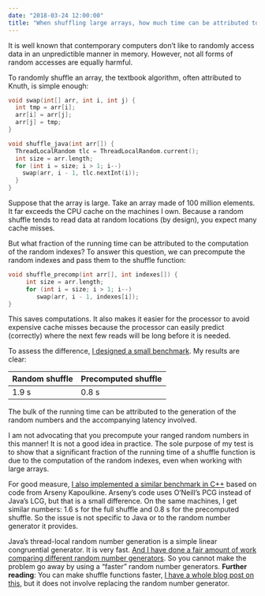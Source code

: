 ```yaml
---
date: "2018-03-24 12:00:00"
title: "When shuffling large arrays, how much time can be attributed to random number generation?"
---
```




It is well known that contemporary computers don&rsquo;t like to randomly access data in an unpredictible manner in memory. However, not all forms of random accesses are equally harmful.

To randomly shuffle an array, the textbook algorithm, often attributed to Knuth, is simple enough:
```C
void swap(int[] arr, int i, int j) {
  int tmp = arr[i];
  arr[i] = arr[j];
  arr[j] = tmp;
}

void shuffle_java(int arr[]) {
  ThreadLocalRandom tlc = ThreadLocalRandom.current();
  int size = arr.length;
  for (int i = size; i > 1; i--)
    swap(arr, i - 1, tlc.nextInt(i));
  }
}
```


Suppose that the array is large. Take an array made of 100 million elements. It far exceeds the CPU cache on the machines I own. Because a random shuffle tends to read data at random locations (by design), you expect many cache misses.

But what fraction of the running time can be attributed to the computation of the random indexes? To answer this question, we can precompute the random indexes and pass them to the shuffle function:
```C
void shuffle_precomp(int arr[], int indexes[]) {
     int size = arr.length;
     for (int i = size; i > 1; i--)
        swap(arr, i - 1, indexes[i]);
}
```


This saves computations. It also makes it easier for the processor to avoid expensive cache misses because the processor can easily predict (correctly) where the next few reads will be long before it is needed.

To assess the difference, [I designed a small benchmark](https://github.com/lemire/Code-used-on-Daniel-Lemire-s-blog/tree/master/2018/03/23). My results are clear:

Random shuffle           |Precomputed shuffle      |
-------------------------|-------------------------|
1.9 s                    |0.8 s                    |


The bulk of the running time can be attributed to the generation of the random numbers and the accompanying latency involved.

I am not advocating that you precompute your ranged random numbers in this manner! It is not a good idea in practice. The sole purpose of my test is to show that a significant fraction of the running time of a shuffle function is due to the computation of the random indexes, even when working with large arrays.

For good measure, [I also implemented a similar benchmark in C++](https://github.com/lemire/Code-used-on-Daniel-Lemire-s-blog/blob/master/2018/03/23/rngshuf.cpp) based on code from Arseny Kapoulkine. Arseny&rsquo;s code uses O&rsquo;Neill&rsquo;s PCG instead of Java&rsquo;s LCG, but that is a small difference. On the same machines, I get similar numbers: 1.6 s for the full shuffle and 0.8 s for the precomputed shuffle. So the issue is not specific to Java or to the random number generator it provides.

Java&rsquo;s thread-local random number generation is a simple linear congruential generator. It is very fast. [And I have done a fair amount of work comparing different random number generators](https://github.com/lemire/testingRNG). So you cannot make the problem go away by using a &ldquo;faster&rdquo; random number generators.
__Further reading__: You can make shuffle functions faster, [I have a whole blog post on this](/lemire/blog/2016/06/30/fast-random-shuffling/), but it does not involve replacing the random number generator.

